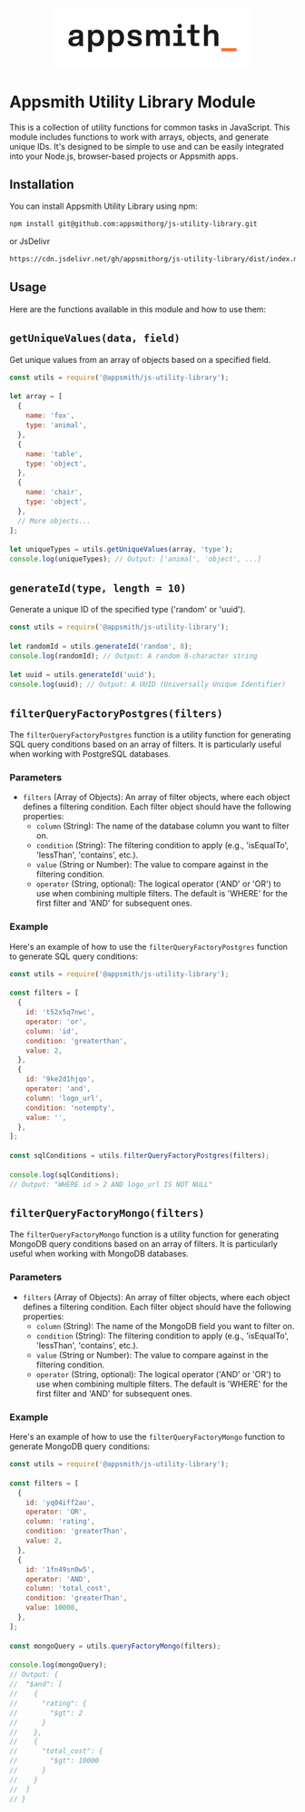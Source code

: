 <p align="center">
<a href="https://www.appsmith.com?utm_source=github&utm_medium=organic&utm_campaign=readme">
  <img src="static/appsmith_logo_white.png" alt="Appsmith Logo" width="350">
</a>
</p>

# Appsmith Utility Library Module

This is a collection of utility functions for common tasks in JavaScript. This module includes functions to work with arrays, objects, and generate unique IDs. It's designed to be simple to use and can be easily integrated into your Node.js, browser-based projects or Appsmith apps.

## Installation

You can install Appsmith Utility Library using npm:

```bash
npm install git@github.com:appsmithorg/js-utility-library.git
```

or JsDelivr

```bash
https://cdn.jsdelivr.net/gh/appsmithorg/js-utility-library/dist/index.min.js
```

## Usage

Here are the functions available in this module and how to use them:

## `getUniqueValues(data, field)`

Get unique values from an array of objects based on a specified field.

```javascript
const utils = require('@appsmith/js-utility-library');

let array = [
  {
    name: 'fox',
    type: 'animal',
  },
  {
    name: 'table',
    type: 'object',
  },
  {
    name: 'chair',
    type: 'object',
  },
  // More objects...
];

let uniqueTypes = utils.getUniqueValues(array, 'type');
console.log(uniqueTypes); // Output: ['animal', 'object', ...]
```

## `generateId(type, length = 10)`

Generate a unique ID of the specified type ('random' or 'uuid').

```javascript
const utils = require('@appsmith/js-utility-library');

let randomId = utils.generateId('random', 8);
console.log(randomId); // Output: A random 8-character string

let uuid = utils.generateId('uuid');
console.log(uuid); // Output: A UUID (Universally Unique Identifier)
```

## `filterQueryFactoryPostgres(filters)`

The `filterQueryFactoryPostgres` function is a utility function for generating SQL query conditions based on an array of filters. It is particularly useful when working with PostgreSQL databases.

### Parameters

- `filters` (Array of Objects): An array of filter objects, where each object defines a filtering condition. Each filter object should have the following properties:
  - `column` (String): The name of the database column you want to filter on.
  - `condition` (String): The filtering condition to apply (e.g., 'isEqualTo', 'lessThan', 'contains', etc.).
  - `value` (String or Number): The value to compare against in the filtering condition.
  - `operator` (String, optional): The logical operator ('AND' or 'OR') to use when combining multiple filters. The default is 'WHERE' for the first filter and 'AND' for subsequent ones.

### Example

Here's an example of how to use the `filterQueryFactoryPostgres` function to generate SQL query conditions:

```javascript
const utils = require('@appsmith/js-utility-library');

const filters = [
  {
    id: 't52x5q7nwc',
    operator: 'or',
    column: 'id',
    condition: 'greaterthan',
    value: 2,
  },
  {
    id: '9ke2d1hjqo',
    operator: 'and',
    column: 'logo_url',
    condition: 'notempty',
    value: '',
  },
];

const sqlConditions = utils.filterQueryFactoryPostgres(filters);

console.log(sqlConditions);
// Output: "WHERE id > 2 AND logo_url IS NOT NULL"
```

## `filterQueryFactoryMongo(filters)`

The `filterQueryFactoryMongo` function is a utility function for generating MongoDB query conditions based on an array of filters. It is particularly useful when working with MongoDB databases.

### Parameters

- `filters` (Array of Objects): An array of filter objects, where each object defines a filtering condition. Each filter object should have the following properties:
  - `column` (String): The name of the MongoDB field you want to filter on.
  - `condition` (String): The filtering condition to apply (e.g., 'isEqualTo', 'lessThan', 'contains', etc.).
  - `value` (String or Number): The value to compare against in the filtering condition.
  - `operator` (String, optional): The logical operator ('AND' or 'OR') to use when combining multiple filters. The default is 'WHERE' for the first filter and 'AND' for subsequent ones.

### Example

Here's an example of how to use the `filterQueryFactoryMongo` function to generate MongoDB query conditions:

```javascript
const utils = require('@appsmith/js-utility-library');

const filters = [
  {
    id: 'yq04iff2ao',
    operator: 'OR',
    column: 'rating',
    condition: 'greaterThan',
    value: 2,
  },
  {
    id: '1fn49sn0w5',
    operator: 'AND',
    column: 'total_cost',
    condition: 'greaterThan',
    value: 10000,
  },
];

const mongoQuery = utils.queryFactoryMongo(filters);

console.log(mongoQuery);
// Output: {
//  "$and": [
//    {
//      "rating": {
//        "$gt": 2
//      }
//    },
//    {
//      "total_cost": {
//        "$gt": 10000
//      }
//    }
//  ]
// }
```
